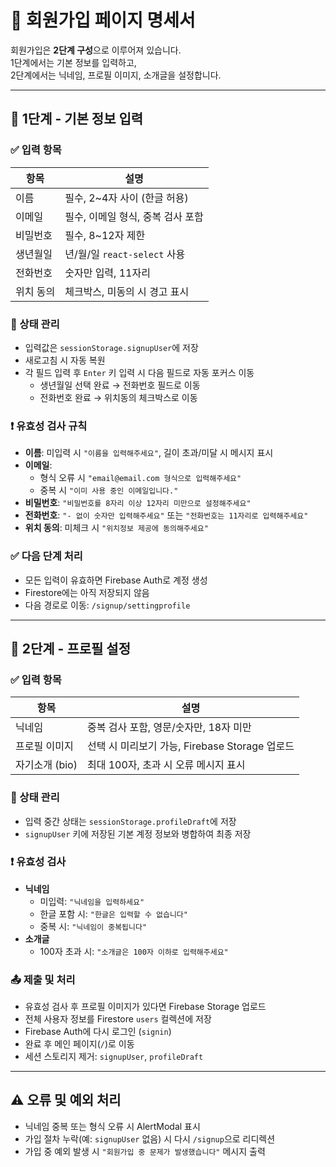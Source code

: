 # 📝 회원가입 페이지 명세서

회원가입은 **2단계 구성**으로 이루어져 있습니다.  
1단계에서는 기본 정보를 입력하고,  
2단계에서는 닉네임, 프로필 이미지, 소개글을 설정합니다.

---

## 📌 1단계 - 기본 정보 입력

### ✅ 입력 항목

| 항목      | 설명                              |
| --------- | --------------------------------- |
| 이름      | 필수, 2~4자 사이 (한글 허용)      |
| 이메일    | 필수, 이메일 형식, 중복 검사 포함 |
| 비밀번호  | 필수, 8~12자 제한                 |
| 생년월일  | 년/월/일 `react-select` 사용      |
| 전화번호  | 숫자만 입력, 11자리               |
| 위치 동의 | 체크박스, 미동의 시 경고 표시     |

### 🧠 상태 관리

- 입력값은 `sessionStorage.signupUser`에 저장
- 새로고침 시 자동 복원
- 각 필드 입력 후 `Enter` 키 입력 시 다음 필드로 자동 포커스 이동
  - 생년월일 선택 완료 → 전화번호 필드로 이동
  - 전화번호 완료 → 위치동의 체크박스로 이동

### ❗ 유효성 검사 규칙

- **이름**: 미입력 시 `"이름을 입력해주세요"`, 길이 초과/미달 시 메시지 표시
- **이메일**:
  - 형식 오류 시 `"email@email.com 형식으로 입력해주세요"`
  - 중복 시 `"이미 사용 중인 이메일입니다."`
- **비밀번호**: `"비밀번호를 8자리 이상 12자리 미만으로 설정해주세요"`
- **전화번호**: `"- 없이 숫자만 입력해주세요"` 또는 `"전화번호는 11자리로 입력해주세요"`
- **위치 동의**: 미체크 시 `"위치정보 제공에 동의해주세요"`

### ✅ 다음 단계 처리

- 모든 입력이 유효하면 Firebase Auth로 계정 생성
- Firestore에는 아직 저장되지 않음
- 다음 경로로 이동: `/signup/settingprofile`

---

## 📌 2단계 - 프로필 설정

### ✅ 입력 항목

| 항목           | 설명                                           |
| -------------- | ---------------------------------------------- |
| 닉네임         | 중복 검사 포함, 영문/숫자만, 18자 미만         |
| 프로필 이미지  | 선택 시 미리보기 가능, Firebase Storage 업로드 |
| 자기소개 (bio) | 최대 100자, 초과 시 오류 메시지 표시           |

### 🧠 상태 관리

- 입력 중간 상태는 `sessionStorage.profileDraft`에 저장
- `signupUser` 키에 저장된 기본 계정 정보와 병합하여 최종 저장

### ❗ 유효성 검사

- **닉네임**
  - 미입력: `"닉네임을 입력하세요"`
  - 한글 포함 시: `"한글은 입력할 수 없습니다"`
  - 중복 시: `"닉네임이 중복됩니다"`
- **소개글**
  - 100자 초과 시: `"소개글은 100자 이하로 입력해주세요"`

### 📤 제출 및 처리

- 유효성 검사 후 프로필 이미지가 있다면 Firebase Storage 업로드
- 전체 사용자 정보를 Firestore `users` 컬렉션에 저장
- Firebase Auth에 다시 로그인 (`signin`)
- 완료 후 메인 페이지(`/`)로 이동
- 세션 스토리지 제거: `signupUser`, `profileDraft`

---

## ⚠️ 오류 및 예외 처리

- 닉네임 중복 또는 형식 오류 시 AlertModal 표시
- 가입 절차 누락(예: `signupUser` 없음) 시 다시 `/signup`으로 리디렉션
- 가입 중 예외 발생 시 `"회원가입 중 문제가 발생했습니다"` 메시지 출력
